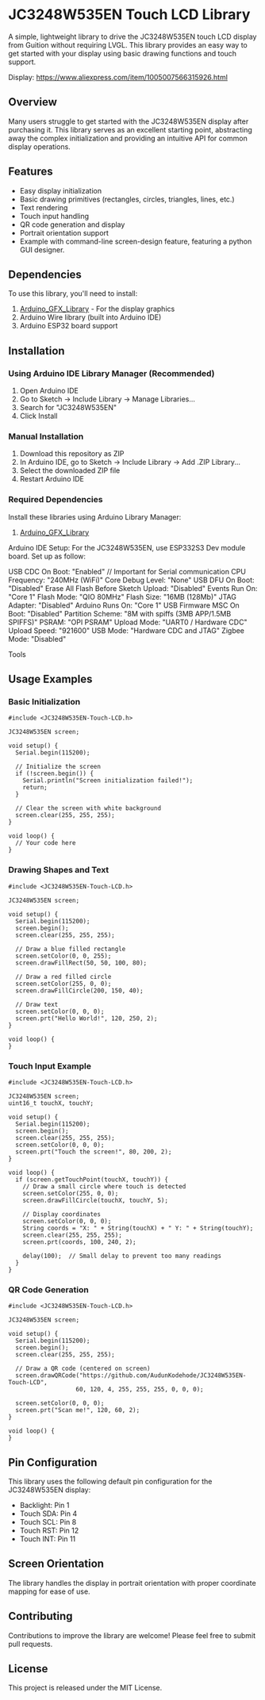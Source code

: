 # JC3248W535EN Touch LCD Library

A simple, lightweight library to drive the JC3248W535EN touch LCD display from Guition without requiring LVGL. This library provides an easy way to get started with your display using basic drawing functions and touch support.

Display: https://www.aliexpress.com/item/1005007566315926.html

## Overview

Many users struggle to get started with the JC3248W535EN display after purchasing it. This library serves as an excellent starting point, abstracting away the complex initialization and providing an intuitive API for common display operations.

## Features

- Easy display initialization
- Basic drawing primitives (rectangles, circles, triangles, lines, etc.)
- Text rendering
- Touch input handling
- QR code generation and display
- Portrait orientation support
- Example with command-line screen-design feature, featuring a python GUI designer.

## Dependencies

To use this library, you'll need to install:

1. [Arduino_GFX_Library](https://github.com/moononournation/Arduino_GFX) - For the display graphics
2. Arduino Wire library (built into Arduino IDE)
3. Arduino ESP32 board support

## Installation

### Using Arduino IDE Library Manager (Recommended)

1. Open Arduino IDE
2. Go to Sketch -> Include Library -> Manage Libraries...
3. Search for "JC3248W535EN"
4. Click Install

### Manual Installation

1. Download this repository as ZIP
2. In Arduino IDE, go to Sketch -> Include Library -> Add .ZIP Library...
3. Select the downloaded ZIP file
4. Restart Arduino IDE

### Required Dependencies

Install these libraries using Arduino Library Manager:
1. [Arduino_GFX_Library](https://github.com/moononournation/Arduino_GFX)

Arduino IDE Setup: 
For the JC3248W535EN, use ESP332S3 Dev module board. 
Set up as follow: 

USB CDC On Boot: "Enabled" // Important for Serial communication
CPU Frequency: "240MHz (WiFi)"
Core Debug Level: "None"
USB DFU On Boot: "Disabled"
Erase All Flash Before Sketch Upload: "Disabled"
Events Run On: "Core 1"
Flash Mode: "QIO 80MHz"
Flash Size: "16MB (128Mb)"
JTAG Adapter: "Disabled"
Arduino Runs On: "Core 1"
USB Firmware MSC On Boot: "Disabled"
Partition Scheme: "8M with spiffs (3MB APP/1.5MB SPIFFS)"
PSRAM: "OPI PSRAM"
Upload Mode: "UART0 / Hardware CDC"
Upload Speed: "921600"
USB Mode: "Hardware CDC and JTAG"
Zigbee Mode: "Disabled"


Tools 

## Usage Examples

### Basic Initialization

```arduino
#include <JC3248W535EN-Touch-LCD.h>

JC3248W535EN screen;

void setup() {
  Serial.begin(115200);

  // Initialize the screen
  if (!screen.begin()) {
    Serial.println("Screen initialization failed!");
    return;
  }
  
  // Clear the screen with white background
  screen.clear(255, 255, 255);
}

void loop() {
  // Your code here
}
```

### Drawing Shapes and Text

```arduino
#include <JC3248W535EN-Touch-LCD.h>

JC3248W535EN screen;

void setup() {
  Serial.begin(115200);
  screen.begin();
  screen.clear(255, 255, 255);
  
  // Draw a blue filled rectangle
  screen.setColor(0, 0, 255);
  screen.drawFillRect(50, 50, 100, 80);
  
  // Draw a red filled circle
  screen.setColor(255, 0, 0);
  screen.drawFillCircle(200, 150, 40);
  
  // Draw text
  screen.setColor(0, 0, 0);
  screen.prt("Hello World!", 120, 250, 2);
}

void loop() {
}
```

### Touch Input Example

```arduino
#include <JC3248W535EN-Touch-LCD.h>

JC3248W535EN screen;
uint16_t touchX, touchY;

void setup() {
  Serial.begin(115200);
  screen.begin();
  screen.clear(255, 255, 255);
  screen.setColor(0, 0, 0);
  screen.prt("Touch the screen!", 80, 200, 2);
}

void loop() {
  if (screen.getTouchPoint(touchX, touchY)) {
    // Draw a small circle where touch is detected
    screen.setColor(255, 0, 0);
    screen.drawFillCircle(touchX, touchY, 5);
    
    // Display coordinates
    screen.setColor(0, 0, 0);
    String coords = "X: " + String(touchX) + " Y: " + String(touchY);
    screen.clear(255, 255, 255);
    screen.prt(coords, 100, 240, 2);
    
    delay(100);  // Small delay to prevent too many readings
  }
}
```

### QR Code Generation

```arduino
#include <JC3248W535EN-Touch-LCD.h>

JC3248W535EN screen;

void setup() {
  Serial.begin(115200);
  screen.begin();
  screen.clear(255, 255, 255);
  
  // Draw a QR code (centered on screen)
  screen.drawQRCode("https://github.com/AudunKodehode/JC3248W535EN-Touch-LCD", 
                   60, 120, 4, 255, 255, 255, 0, 0, 0);
                   
  screen.setColor(0, 0, 0);
  screen.prt("Scan me!", 120, 60, 2);
}

void loop() {
}
```

## Pin Configuration

This library uses the following default pin configuration for the JC3248W535EN display:

- Backlight: Pin 1
- Touch SDA: Pin 4
- Touch SCL: Pin 8
- Touch RST: Pin 12
- Touch INT: Pin 11

## Screen Orientation

The library handles the display in portrait orientation with proper coordinate mapping for ease of use.

## Contributing

Contributions to improve the library are welcome! Please feel free to submit pull requests.

## License

This project is released under the MIT License.
